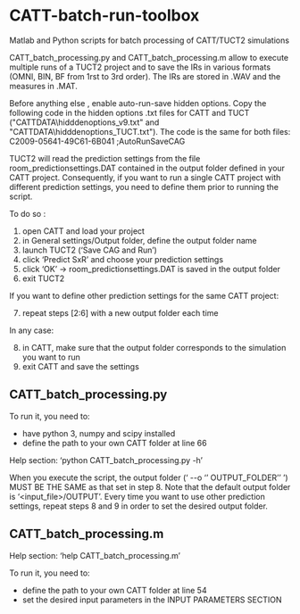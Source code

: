 # CATT-batch-run-toolbox
Matlab and Python scripts for batch processing of CATT/TUCT2 simulations

CATT_batch_processing.py and CATT_batch_processing.m allow to execute multiple runs of a TUCT2 project and to save the IRs in various formats (OMNI, BIN, BF from 1rst to 3rd order). The IRs are stored in .WAV and the measures in .MAT.

Before anything else , enable auto-run-save hidden options. Copy the following code in the hidden options  .txt files for CATT and TUCT ("CATTDATA\hidddenoptions_v9.txt" and "CATTDATA\hidddenoptions_TUCT.txt"). The code is the same for both files:<br/>
 C2009-05641-49C61-6B041 ;AutoRunSaveCAG

TUCT2 will read the prediction settings from the file room_predictionsettings.DAT contained in the output folder defined in your CATT project. Consequently, if you want to run a single CATT project with different prediction settings, you need to define them prior to running the script.

To do so :
1.	open CATT and load your project
2.	in General settings/Output folder, define the output folder name
3.	launch TUCT2 (‘Save CAG and Run’)
4.	click ‘Predict SxR’ and choose your prediction settings
5.	click ‘OK’ -> room_predictionsettings.DAT is saved in the output folder
6.	exit TUCT2

If you want to define other prediction settings for the same CATT project:

7.	repeat steps [2:6] with a new output folder each time

In any case:

8.	in CATT, make sure that the output folder corresponds to the simulation you want to run
9.	exit CATT and save the settings

## CATT_batch_processing.py
To run it, you need to:
- have python 3, numpy and scipy installed
- define the path to your own CATT folder at line 66

Help section: ‘python CATT_batch_processing.py -h’

When you execute the script, the output folder (‘ --o ‘’ OUTPUT_FOLDER’’ ’) MUST BE THE SAME as that set in step 8. Note that the default output folder is ‘<input_file>/OUTPUT’.
Every time you want to use other prediction settings, repeat steps 8 and 9 in order to set the desired output folder.

## CATT_batch_processing.m

Help section: ‘help CATT_batch_processing.m’

To run it, you need to:
- define the path to your own CATT folder at line 54
- set the desired input parameters in the INPUT PARAMETERS SECTION


